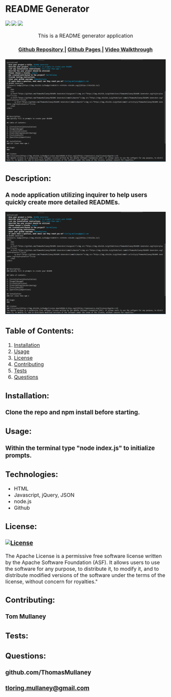 # README Generator

<div>
  <h4>
    </a>
    <a href="https://github.com/ThomasMullaney/README-Generator/stargazers"><img src="https://img.shields.io/github/stars/ThomasMullaney/README-Generator.svg?style=plasticr"/></a>
    <a href="https://github.com/ThomasMullaney/README-Generator/commits/master"><img src="https://img.shields.io/github/last-commit/ThomasMullaney/README-Generator.svg?style=plasticr"/></a>
        <a href="https://github.com/ThomasMullaney/README-Generator/commits/master"><img src="https://img.shields.io/github/commit-activity/y/ThomasMullaney/README-Generator.svg?style=plasticr"/></a>
</h4>

<p align="center"><font size="3">
This is a README generator application</p>
<div align="center"><a name="menu"></a>
  <h4>
    <a href="https://github.com/ThomasMullaney/README-Generator">
      Github Repository
    </a>
<span> | </span>
<a href="https://thomasmullaney.github.io/README-Generator/">
      Github Pages
    </a>
    <span> | </span>
<a href="https://drive.google.com/file/d/1a72rUw6RnszpkPKlYYCbUsIiGrI2OiIR/view">
      Video Walkthrough
    </a>
  </h4>
</div>

![Screenshot of application demo](img/Capture.PNG)


## Description:
### A node application utilizing inquirer to help users quickly create more detailed READMEs.

![Screenshot of Application](img/Capture.PNG)

## Table of Contents:
     
 1. [Installation](#installation)
 2. [Usage](#usage)
 3. [License](#license)
 4. [Contributing](#contributing)
 5. [Tests](#tests)
 6. [Questions](#questions) 

 ## Installation: 
 ### Clone the repo and npm install before starting.

 ## Usage:
 ### Within the terminal type "node index.js" to initialize prompts.

## Technologies:

<ul>
<li>HTML</li>
<li>Javascript, jQuery, JSON</li>
<li>node.js</li>
<li>Github</li>
</ul>

 ## License:
 ### [![License](https://img.shields.io/badge/License-Apache%202.0-blue.svg)](https://opensource.org/licenses/Apache-2.0)
 The Apache License is a permissive free software license written by the Apache Software Foundation (ASF). It allows users to use the software for any purpose, to distribute it, to modify it, and to distribute modified versions of the software under the terms of the license, without concern for royalties."
    
 ## Contributing:
 ### Tom Mullaney

 ## Tests:
 ### 

    
 ## Questions:
 ### github.com/ThomasMullaney
 ### tloring.mullaney@gmail.com
    
